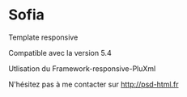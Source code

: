 Sofia
=========
Template responsive 

Compatible avec la version 5.4


Utlisation du Framework-responsive-PluXml




N'hésitez pas à me contacter sur http://psd-html.fr
